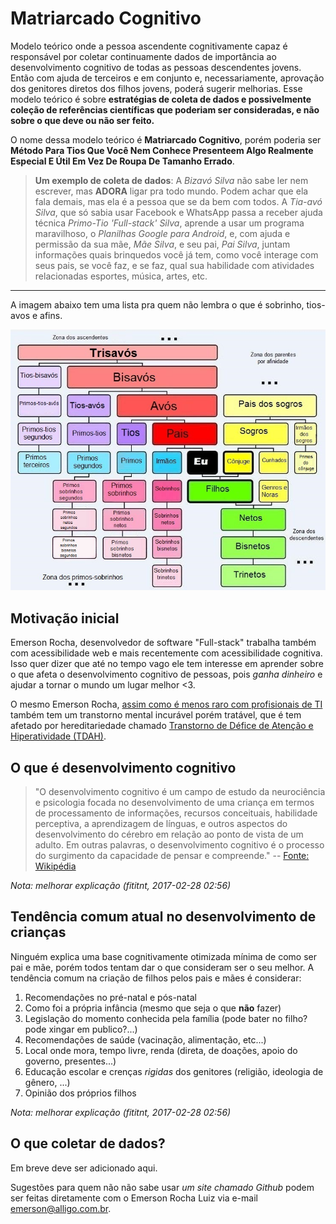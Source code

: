 # Matriarcado Cognitivo

Modelo teórico onde a pessoa ascendente cognitivamente capaz é responsável por
coletar continuamente dados de importância ao desenvolvimento cognitivo de todas
as pessoas descendentes jovens. Então com ajuda de terceiros e em conjunto e,
necessariamente, aprovação dos genitores diretos dos filhos jovens,
poderá sugerir melhorias. Esse modelo teórico é sobre **estratégias de coleta
de dados e possivelmente coleção de referências científicas que poderiam
ser consideradas, e não sobre o que deve ou não ser feito.**

O nome dessa modelo teórico é **Matriarcado Cognitivo**, porém poderia ser
**Método Para Tios Que Você Nem Conhece Presenteem Algo Realmente Especial E Útil Em Vez De Roupa De Tamanho Errado**.

> **Um exemplo de coleta de dados**: A _Bizavó Silva_ não sabe ler nem escrever, mas **ADORA** ligar pra todo mundo.
> Podem achar que ela fala demais, mas ela é a pessoa que se da bem com todos.
> A _Tia-avó Silva_, que só sabia usar Facebook e WhatsApp passa a receber ajuda técnica _Primo-Tio 'Full-stack' Silva_,
> aprende a usar um programa maravilhoso, o _Planilhas Google para Android_,
> e, com ajuda e permissão da sua mãe, _Mãe Silva_, e seu pai, _Pai Silva_,
> juntam informações quais brinquedos você já tem, como você interage com seus pais,
> se você faz, e se faz, qual sua habilidade com atividades relacionadas esportes, música, artes, etc.

----

A imagem abaixo tem uma lista pra quem não lembra o que é sobrinho, tios-avos e afins.

![Graus de Parentesco](imagens/parentesco-tabela.jpg)

## Motivação inicial

Emerson Rocha, desenvolvedor de software "Full-stack" trabalha também com
acessibilidade web e mais recentemente com acessibilidade cognitiva.
Isso quer dizer que até no tempo vago ele tem interesse em aprender sobre
o que afeta o desenvolvimento cognitivo de pessoas, pois _ganha dinheiro_
e ajudar a tornar o mundo um lugar melhor <3.

O mesmo Emerson Rocha, [assim como é menos raro com profisionais de TI](http://adultaddstrengths.com/2006/02/09/top-10-advantages-of-add-in-a-high-tech-career/)
também tem um transtorno mental incurável porém tratável, que é tem afetado
por hereditariedade chamado [Transtorno de Défice de Atenção e Hiperatividade (TDAH)](https://pt.wikipedia.org/wiki/Transtorno_do_d%C3%A9ficit_de_aten%C3%A7%C3%A3o_com_hiperatividade).


## O que é desenvolvimento cognitivo

> "O desenvolvimento cognitivo é um campo de estudo da neurociência e psicologia
> focada no desenvolvimento de uma criança em termos de processamento de informações,
> recursos conceituais, habilidade perceptiva, a aprendizagem de línguas,
> e outros aspectos do desenvolvimento do cérebro em relação ao ponto de vista de um adulto.
> Em outras palavras, o desenvolvimento cognitivo é o processo do surgimento da capacidade de pensar e compreende."
> -- [Fonte: Wikipédia](https://pt.wikipedia.org/wiki/Desenvolvimento_cognitivo)

_Nota: melhorar explicação (fititnt, 2017-02-28 02:56)_

## Tendência comum atual no desenvolvimento de crianças

Ninguém explica uma base cognitivamente otimizada mínima de como ser pai e mãe,
porém todos tentam dar o que consideram ser o seu melhor.
A tendência comum na criação de filhos pelos pais e mães é considerar:

1. Recomendações no pré-natal e pós-natal
2. Como foi a própria infância (mesmo que seja o que **não** fazer)
3. Legislação do momento conhecida pela família (pode bater no filho? pode xingar em publico?...)
4. Recomendações de saúde (vacinação, alimentação, etc...)
5. Local onde mora, tempo livre, renda (direta, de doações, apoio do governo, presentes...)
6. Educação escolar e crenças _rigidas_ dos genitores (religião, ideologia de gênero, ...)
7. Opinião dos próprios filhos

_Nota: melhorar explicação (fititnt, 2017-02-28 02:56)_

## O que coletar de dados?

Em breve deve ser adicionado aqui.

Sugestões para quem não não sabe usar _um
site chamado Github_ podem ser feitas diretamente com o Emerson Rocha Luiz
via e-mail emerson@alligo.com.br.
